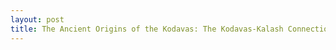 ```yaml
---
layout: post
title: The Ancient Origins of the Kodavas: The Kodavas-Kalash Connection: GV Hypothesis
---
```



